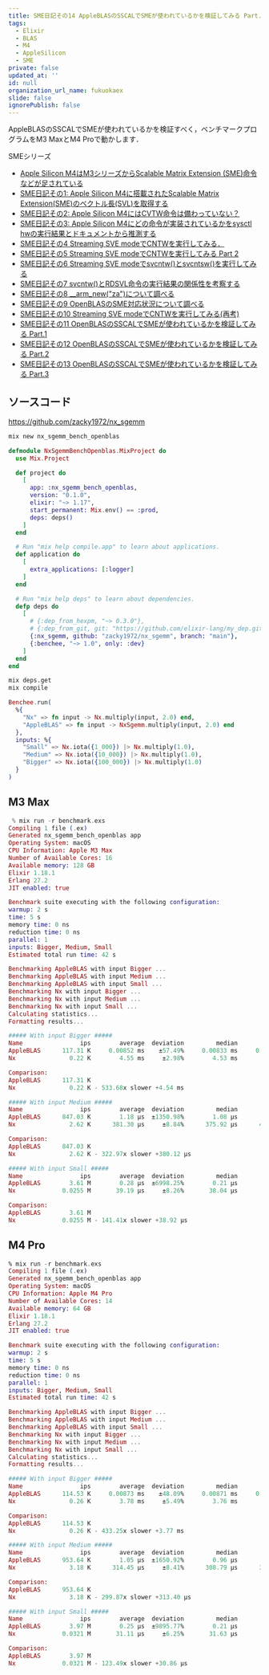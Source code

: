 ```yaml
---
title: SME日記その14 AppleBLASのSSCALでSMEが使われているかを検証してみる Part.1
tags:
  - Elixir
  - BLAS
  - M4
  - AppleSilicon
  - SME
private: false
updated_at: ''
id: null
organization_url_name: fukuokaex
slide: false
ignorePublish: false
---
```

AppleBLASのSSCALでSMEが使われているかを検証すべく，ベンチマークプログラムをM3 MaxとM4 Proで動かします．

SMEシリーズ

- [Apple Silicon M4はM3シリーズからScalable Matrix Extension (SME)命令などが足されている](https://qiita.com/zacky1972/items/69fd802fd41ae4d7d469)
- [SME日記その1: Apple Silicon M4に搭載されたScalable Matrix Extension(SME)のベクトル長(SVL)を取得する](https://qiita.com/zacky1972/items/231fd22a1fdef15d4108)
- [SME日記その2: Apple Silicon M4にはCVTW命令は備わっていない？](https://qiita.com/zacky1972/items/a4fc98614df085586175)
- [SME日記その3: Apple Silicon M4にどの命令が実装されているかをsysctl hwの実行結果とドキュメントから推測する](https://qiita.com/zacky1972/items/427035001554cb9768bc)
- [SME日記その4 Streaming SVE modeでCNTWを実行してみる．](https://qiita.com/zacky1972/items/3182fa1693983846205d)
- [SME日記その5 Streaming SVE modeでCNTWを実行してみる Part 2](https://qiita.com/zacky1972/items/b7b5dd456fe021b30eb2)
- [SME日記その6 Streaming SVE modeでsvcntw()とsvcntsw()を実行してみる](https://qiita.com/zacky1972/items/7d4ec630d54564ebb9b3)
- [SME日記その7 svcntw()とRDSVL命令の実行結果の関係性を考察する](https://qiita.com/zacky1972/items/48cf7577e254b8c3a0b6)
- [SME日記その8 __arm_new("za")について調べる](https://qiita.com/zacky1972/items/762b73b3414369d762ad)
- [SME日記その9 OpenBLASのSME対応状況について調べる](https://qiita.com/zacky1972/items/0c6f5aed0365f1b4fdb6)
- [SME日記その10 Streaming SVE modeでCNTWを実行してみる(再考)](https://qiita.com/zacky1972/items/ba3e07a8bc1e5e56d19a)
- [SME日記その11 OpenBLASのSSCALでSMEが使われているかを検証してみる Part.1](https://qiita.com/zacky1972/items/15bca5a0dcd3073d4d60)
- [SME日記その12 OpenBLASのSSCALでSMEが使われているかを検証してみる Part.2](https://qiita.com/zacky1972/items/2d69ed8b7ae5840012db)
- [SME日記その13 OpenBLASのSSCALでSMEが使われているかを検証してみる Part.3](https://qiita.com/zacky1972/items/5fe73657dd1e4b167320)

## ソースコード

https://github.com/zacky1972/nx_sgemm

```zsh
mix new nx_sgemm_bench_openblas
```

```elixir:mix.exs
defmodule NxSgemmBenchOpenblas.MixProject do
  use Mix.Project

  def project do
    [
      app: :nx_sgemm_bench_openblas,
      version: "0.1.0",
      elixir: "~> 1.17",
      start_permanent: Mix.env() == :prod,
      deps: deps()
    ]
  end

  # Run "mix help compile.app" to learn about applications.
  def application do
    [
      extra_applications: [:logger]
    ]
  end

  # Run "mix help deps" to learn about dependencies.
  defp deps do
    [
      # {:dep_from_hexpm, "~> 0.3.0"},
      # {:dep_from_git, git: "https://github.com/elixir-lang/my_dep.git", tag: "0.1.0"}
      {:nx_sgemm, github: "zacky1972/nx_sgemm", branch: "main"},
      {:benchee, "~> 1.0", only: :dev}
    ]
  end
end
```

```zsh
mix deps.get 
mix compile
```

```elixir:benchmark.exs
Benchee.run(
  %{
    "Nx" => fn input -> Nx.multiply(input, 2.0) end,
    "AppleBLAS" => fn input -> NxSgemm.multiply(input, 2.0) end
  },
  inputs: %{
    "Small" => Nx.iota({1_000}) |> Nx.multiply(1.0),
    "Medium" => Nx.iota({10_000}) |> Nx.multiply(1.0),
    "Bigger" => Nx.iota({100_000}) |> Nx.multiply(1.0)
  }
)
```

## M3 Max

```elixir
 % mix run -r benchmark.exs 
Compiling 1 file (.ex)
Generated nx_sgemm_bench_openblas app
Operating System: macOS
CPU Information: Apple M3 Max
Number of Available Cores: 16
Available memory: 128 GB
Elixir 1.18.1
Erlang 27.2
JIT enabled: true

Benchmark suite executing with the following configuration:
warmup: 2 s
time: 5 s
memory time: 0 ns
reduction time: 0 ns
parallel: 1
inputs: Bigger, Medium, Small
Estimated total run time: 42 s

Benchmarking AppleBLAS with input Bigger ...
Benchmarking AppleBLAS with input Medium ...
Benchmarking AppleBLAS with input Small ...
Benchmarking Nx with input Bigger ...
Benchmarking Nx with input Medium ...
Benchmarking Nx with input Small ...
Calculating statistics...
Formatting results...

##### With input Bigger #####
Name                ips        average  deviation         median         99th %
AppleBLAS      117.31 K     0.00852 ms    ±57.49%     0.00833 ms     0.00946 ms
Nx               0.22 K        4.55 ms     ±2.98%        4.53 ms        4.95 ms

Comparison: 
AppleBLAS      117.31 K
Nx               0.22 K - 533.68x slower +4.54 ms

##### With input Medium #####
Name                ips        average  deviation         median         99th %
AppleBLAS      847.03 K        1.18 μs  ±1350.98%        1.08 μs        1.67 μs
Nx               2.62 K      381.30 μs     ±8.84%      375.92 μs      456.28 μs

Comparison: 
AppleBLAS      847.03 K
Nx               2.62 K - 322.97x slower +380.12 μs

##### With input Small #####
Name                ips        average  deviation         median         99th %
AppleBLAS        3.61 M        0.28 μs  ±6998.25%        0.21 μs        2.88 μs
Nx             0.0255 M       39.19 μs     ±8.26%       38.04 μs       50.75 μs

Comparison: 
AppleBLAS        3.61 M
Nx             0.0255 M - 141.41x slower +38.92 μs
```

## M4 Pro

```elixir
% mix run -r benchmark.exs
Compiling 1 file (.ex)
Generated nx_sgemm_bench_openblas app
Operating System: macOS
CPU Information: Apple M4 Pro
Number of Available Cores: 14
Available memory: 64 GB
Elixir 1.18.1
Erlang 27.2
JIT enabled: true

Benchmark suite executing with the following configuration:
warmup: 2 s
time: 5 s
memory time: 0 ns
reduction time: 0 ns
parallel: 1
inputs: Bigger, Medium, Small
Estimated total run time: 42 s

Benchmarking AppleBLAS with input Bigger ...
Benchmarking AppleBLAS with input Medium ...
Benchmarking AppleBLAS with input Small ...
Benchmarking Nx with input Bigger ...
Benchmarking Nx with input Medium ...
Benchmarking Nx with input Small ...
Calculating statistics...
Formatting results...

##### With input Bigger #####
Name                ips        average  deviation         median         99th %
AppleBLAS      114.53 K     0.00873 ms    ±48.09%     0.00871 ms     0.00933 ms
Nx               0.26 K        3.78 ms     ±5.49%        3.76 ms        4.28 ms

Comparison: 
AppleBLAS      114.53 K
Nx               0.26 K - 433.25x slower +3.77 ms

##### With input Medium #####
Name                ips        average  deviation         median         99th %
AppleBLAS      953.64 K        1.05 μs  ±1650.92%        0.96 μs        1.46 μs
Nx               3.18 K      314.45 μs     ±8.41%      308.79 μs      398.93 μs

Comparison: 
AppleBLAS      953.64 K
Nx               3.18 K - 299.87x slower +313.40 μs

##### With input Small #####
Name                ips        average  deviation         median         99th %
AppleBLAS        3.97 M        0.25 μs  ±9895.77%        0.21 μs        2.54 μs
Nx             0.0321 M       31.11 μs     ±6.25%       31.63 μs       36.13 μs

Comparison: 
AppleBLAS        3.97 M
Nx             0.0321 M - 123.49x slower +30.86 μs
```

